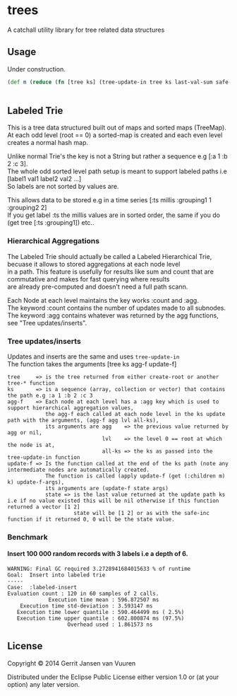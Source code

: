 # trees

A catchall utility library for tree related data structures

## Usage


Under construction.

```clojure
(def m (reduce (fn [tree ks] (tree-update-in tree ks last-val-sum safe-inc)) (create-root) [[:a 1] [:a 1] [:a 4] [:a 9]]))
 
```

## Labeled Trie 

This is a tree data structured built out of maps  and sorted maps (TreeMap).  
At each odd level (root == 0) a sorted-map is created and each even level creates a normal hash map.  

Unlike normal Trie's the key is not a String but rather a sequence e.g [:a 1 :b 2 :c 3].  
The whole odd sorted level path setup is meant to support labeled paths i.e [label1 val1 label2 val2 ...]  
So labels are not sorted by values are.  

This allows data to be stored e.g in a time series [:ts millis :grouping1 1 :grouping2 2]  
If you get label :ts the millis values are in sorted order, the same if you do (get tree [:ts :grouping1]) etc..   

### Hierarchical Aggregations

The Labeled Trie should actually be called a Labeled Hierarchical Trie, becuase it allows to stored aggregations at each node level  
in a path. This feature is usefully for results like sum and count that are commutative and makes for fast querying where results  
are already pre-computed and doesn't need a full path scann.  

Each Node at each level maintains the key works :count and :agg.  
The keyword :count contains the number of updates made to all subnodes.  
The keyword :agg contains whatever was returned by the agg functions, see "Tree updates/inserts".  

### Tree updates/inserts

Updates and inserts are the same and uses ```tree-update-in```  
The function takes the arguments [tree ks agg-f update-f]

```
tree     => is the tree returned from either create-root or another tree-* function
ks       => is a sequence (array, collection or vector) that contains the path e.g :a 1 :b 2 :c 3
agg-f    => Each node at each level has a :agg key which is used to support hierarchical aggregation values, 
            the agg-f each called at each node level in the ks update path with the arguments, (agg-f agg lvl all-ks),
            its arguments are agg    => the previous value returned by agg or nil,
                              lvl    => the level 0 == root at which the node is at,
                              all-ks => the ks as passed into the tree-update-in function
update-f => Is the function called at the end of the ks path (note any intermediate nodes are automatically created.
            The function is called (apply update-f (get (:children m) k) update-f-args),
            its arguments are (update-f state args)
            state => is the last value returned at the update path ks i.e if no value existed this will be nil otherwise if this function returned a vector [1 2] 
                     state will be [1 2] or as with the safe-inc function if it returned 0, 0 will be the state value.
```


### Benchmark

#### Insert 100 000 random records with 3 labels i.e a depth of 6.

```
WARNING: Final GC required 3.2728941684015633 % of runtime
Goal:  Insert into labeled trie
-----
Case:  :labeled-insert
Evaluation count : 120 in 60 samples of 2 calls.
             Execution time mean : 596.872507 ms
    Execution time std-deviation : 3.593147 ms
   Execution time lower quantile : 590.464499 ms ( 2.5%)
   Execution time upper quantile : 602.800874 ms (97.5%)
                   Overhead used : 1.861573 ns
```

## License

Copyright © 2014 Gerrit Jansen van Vuuren

Distributed under the Eclipse Public License either version 1.0 or (at
your option) any later version.
